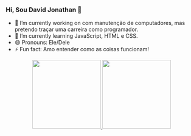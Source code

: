 ### Hi, Sou David Jonathan 👋
- 🔭 I’m currently working on com manutenção de computadores, mas pretendo traçar uma carreira como programador.
- 🌱 I’m currently learning JavaScript, HTML e CSS.
- 😄 Pronouns: Ele/Dele
- ⚡ Fun fact: Amo entender como as coisas funcionam!

<div align="center">
  <a href="https://github.com/davidjonathancf">
  <img height="180em" src="https://github-readme-stats.vercel.app/api?username=davidjonathancf&show_icons=true&theme=dark&include_all_commits=true&count_private=true"/>
  <img height="180em" src="https://github-readme-stats.vercel.app/api/top-langs/?username=davidjonathancf&layout=compact&langs_count=7&theme=darc"/>
</div>
